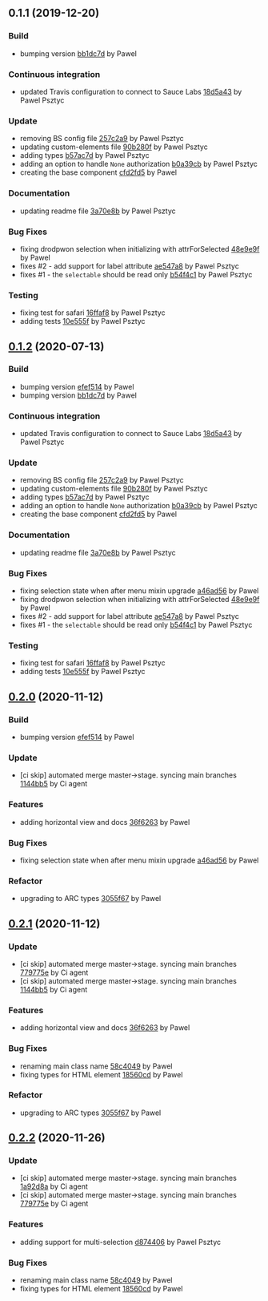 <a name="0.1.1"></a>
## 0.1.1 (2019-12-20)

### Build

* bumping version [bb1dc7d](https://github.com/advanced-rest-client/authorization-selector/commit/bb1dc7d9e508d5628f62b259793ed98ae992a512) by Pawel


### Continuous integration

* updated Travis configuration to connect to Sauce Labs [18d5a43](https://github.com/advanced-rest-client/authorization-selector/commit/18d5a43d2dee14d5f8ad24861ebfbe341cd06905) by Pawel Psztyc


### Update

* removing BS config file [257c2a9](https://github.com/advanced-rest-client/authorization-selector/commit/257c2a9e5e00e6b41ea63e1a5e183afbe9d86b28) by Pawel Psztyc
* updating custom-elements file [90b280f](https://github.com/advanced-rest-client/authorization-selector/commit/90b280fe1044ced9a3db2650c006fef5d3c1a601) by Pawel Psztyc
* adding types [b57ac7d](https://github.com/advanced-rest-client/authorization-selector/commit/b57ac7df2949aa8caff928028fddc7da7fa478f4) by Pawel Psztyc
* adding an option to handle `None` authorization [b0a39cb](https://github.com/advanced-rest-client/authorization-selector/commit/b0a39cb692499d40ae7f2802bff162c23dd7dd8b) by Pawel Psztyc
* creating the base component [cfd2fd5](https://github.com/advanced-rest-client/authorization-selector/commit/cfd2fd5bcf7dde4479381016215ea5b47d02b05d) by Pawel


### Documentation

* updating readme file [3a70e8b](https://github.com/advanced-rest-client/authorization-selector/commit/3a70e8b6c385b903fe11df5453b24c35d16e953f) by Pawel Psztyc


### Bug Fixes

* fixing drodpwon selection when initializing with attrForSelected [48e9e9f](https://github.com/advanced-rest-client/authorization-selector/commit/48e9e9ff4561b5d58eb449e239fd8f6696c78479) by Pawel
* fixes #2 - add support for label attribute [ae547a8](https://github.com/advanced-rest-client/authorization-selector/commit/ae547a8d5b9ae03460875d0cc47debf33ebc4f26) by Pawel Psztyc
* fixes #1 - the `selectable` should be read only [b54f4c1](https://github.com/advanced-rest-client/authorization-selector/commit/b54f4c14564200487e196fd012ba1442546b8cbe) by Pawel Psztyc


### Testing

* fixing test for safari [16ffaf8](https://github.com/advanced-rest-client/authorization-selector/commit/16ffaf87eac81da7e8715f57148cc1f600661e18) by Pawel Psztyc
* adding tests [10e555f](https://github.com/advanced-rest-client/authorization-selector/commit/10e555f3de1506ea061d6e4a25b0cac3a8475369) by Pawel Psztyc


<a name="0.1.2"></a>
## [0.1.2](https://github.com/advanced-rest-client/authorization-selector/compare/0.1.0...0.1.2) (2020-07-13)

### Build

* bumping version [efef514](https://github.com/advanced-rest-client/authorization-selector/commit/efef514ab761d5ca177e32647482971aee33d6bd) by Pawel
* bumping version [bb1dc7d](https://github.com/advanced-rest-client/authorization-selector/commit/bb1dc7d9e508d5628f62b259793ed98ae992a512) by Pawel


### Continuous integration

* updated Travis configuration to connect to Sauce Labs [18d5a43](https://github.com/advanced-rest-client/authorization-selector/commit/18d5a43d2dee14d5f8ad24861ebfbe341cd06905) by Pawel Psztyc


### Update

* removing BS config file [257c2a9](https://github.com/advanced-rest-client/authorization-selector/commit/257c2a9e5e00e6b41ea63e1a5e183afbe9d86b28) by Pawel Psztyc
* updating custom-elements file [90b280f](https://github.com/advanced-rest-client/authorization-selector/commit/90b280fe1044ced9a3db2650c006fef5d3c1a601) by Pawel Psztyc
* adding types [b57ac7d](https://github.com/advanced-rest-client/authorization-selector/commit/b57ac7df2949aa8caff928028fddc7da7fa478f4) by Pawel Psztyc
* adding an option to handle `None` authorization [b0a39cb](https://github.com/advanced-rest-client/authorization-selector/commit/b0a39cb692499d40ae7f2802bff162c23dd7dd8b) by Pawel Psztyc
* creating the base component [cfd2fd5](https://github.com/advanced-rest-client/authorization-selector/commit/cfd2fd5bcf7dde4479381016215ea5b47d02b05d) by Pawel


### Documentation

* updating readme file [3a70e8b](https://github.com/advanced-rest-client/authorization-selector/commit/3a70e8b6c385b903fe11df5453b24c35d16e953f) by Pawel Psztyc


### Bug Fixes

* fixing selection state when after menu mixin upgrade [a46ad56](https://github.com/advanced-rest-client/authorization-selector/commit/a46ad5673f3994343f06c867ab427e7c455529ae) by Pawel
* fixing drodpwon selection when initializing with attrForSelected [48e9e9f](https://github.com/advanced-rest-client/authorization-selector/commit/48e9e9ff4561b5d58eb449e239fd8f6696c78479) by Pawel
* fixes #2 - add support for label attribute [ae547a8](https://github.com/advanced-rest-client/authorization-selector/commit/ae547a8d5b9ae03460875d0cc47debf33ebc4f26) by Pawel Psztyc
* fixes #1 - the `selectable` should be read only [b54f4c1](https://github.com/advanced-rest-client/authorization-selector/commit/b54f4c14564200487e196fd012ba1442546b8cbe) by Pawel Psztyc


### Testing

* fixing test for safari [16ffaf8](https://github.com/advanced-rest-client/authorization-selector/commit/16ffaf87eac81da7e8715f57148cc1f600661e18) by Pawel Psztyc
* adding tests [10e555f](https://github.com/advanced-rest-client/authorization-selector/commit/10e555f3de1506ea061d6e4a25b0cac3a8475369) by Pawel Psztyc


<a name="0.2.0"></a>
## [0.2.0](https://github.com/advanced-rest-client/authorization-selector/compare/0.1.1...0.2.0) (2020-11-12)

### Build

* bumping version [efef514](https://github.com/advanced-rest-client/authorization-selector/commit/efef514ab761d5ca177e32647482971aee33d6bd) by Pawel


### Update

* [ci skip] automated merge master->stage. syncing main branches [1144bb5](https://github.com/advanced-rest-client/authorization-selector/commit/1144bb583e6a7976ad480b26ddaa4bfa9663f394) by Ci agent


### Features

* adding horizontal view and docs [36f6263](https://github.com/advanced-rest-client/authorization-selector/commit/36f626379df1203b54e421ee22c05611756828df) by Pawel


### Bug Fixes

* fixing selection state when after menu mixin upgrade [a46ad56](https://github.com/advanced-rest-client/authorization-selector/commit/a46ad5673f3994343f06c867ab427e7c455529ae) by Pawel


### Refactor

* upgrading to ARC types [3055f67](https://github.com/advanced-rest-client/authorization-selector/commit/3055f67ff514d8ff19783239c5dcd9c14e16302c) by Pawel


<a name="0.2.1"></a>
## [0.2.1](https://github.com/advanced-rest-client/authorization-selector/compare/0.1.2...0.2.1) (2020-11-12)

### Update

* [ci skip] automated merge master->stage. syncing main branches [779775e](https://github.com/advanced-rest-client/authorization-selector/commit/779775e837f6931ea0fd6af729ab002a2f397b31) by Ci agent
* [ci skip] automated merge master->stage. syncing main branches [1144bb5](https://github.com/advanced-rest-client/authorization-selector/commit/1144bb583e6a7976ad480b26ddaa4bfa9663f394) by Ci agent


### Features

* adding horizontal view and docs [36f6263](https://github.com/advanced-rest-client/authorization-selector/commit/36f626379df1203b54e421ee22c05611756828df) by Pawel


### Bug Fixes

* renaming main class name [58c4049](https://github.com/advanced-rest-client/authorization-selector/commit/58c4049b011ec5146351245d8265440777f90c93) by Pawel
* fixing types for HTML element [18560cd](https://github.com/advanced-rest-client/authorization-selector/commit/18560cd9dadebb4f9ab4d29a8518680af63a8b8f) by Pawel


### Refactor

* upgrading to ARC types [3055f67](https://github.com/advanced-rest-client/authorization-selector/commit/3055f67ff514d8ff19783239c5dcd9c14e16302c) by Pawel


<a name="0.2.2"></a>
## [0.2.2](https://github.com/advanced-rest-client/authorization-selector/compare/0.2.0...0.2.2) (2020-11-26)

### Update

* [ci skip] automated merge master->stage. syncing main branches [1a92d8a](https://github.com/advanced-rest-client/authorization-selector/commit/1a92d8a222875deff1355769a46c7ed1e6ed0c09) by Ci agent
* [ci skip] automated merge master->stage. syncing main branches [779775e](https://github.com/advanced-rest-client/authorization-selector/commit/779775e837f6931ea0fd6af729ab002a2f397b31) by Ci agent


### Features

* adding support for multi-selection [d874406](https://github.com/advanced-rest-client/authorization-selector/commit/d874406bfd20e72528d38b41e17d94877b8070d7) by Pawel Psztyc


### Bug Fixes

* renaming main class name [58c4049](https://github.com/advanced-rest-client/authorization-selector/commit/58c4049b011ec5146351245d8265440777f90c93) by Pawel
* fixing types for HTML element [18560cd](https://github.com/advanced-rest-client/authorization-selector/commit/18560cd9dadebb4f9ab4d29a8518680af63a8b8f) by Pawel


